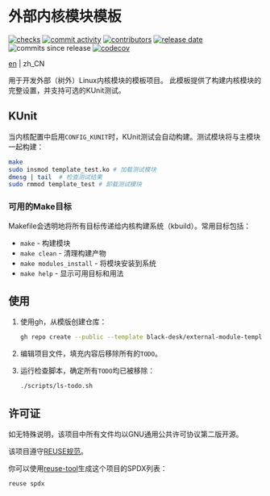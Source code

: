 <!--
SPDX-FileCopyrightText: 2025 Chen Linxuan <me@black-desk.cn>

SPDX-License-Identifier: GPL-2.0-only
-->

<!-- TODO: 更新项目名称 -->

# 外部内核模块模板

[![checks][badge-shields-io-checks]][actions]
[![commit activity][badge-shields-io-commit-activity]][commits]
[![contributors][badge-shields-io-contributors]][contributors]
[![release date][badge-shields-io-release-date]][releases]
![commits since release][badge-shields-io-commits-since-release]
[![codecov][badge-shields-io-codecov]][codecov]

<!-- TODO: 更新项目链接 -->

[badge-shields-io-checks]:
  https://img.shields.io/github/check-runs/black-desk/external-module-template/master

<!-- TODO: 更新项目链接 -->

[actions]: https://github.com/black-desk/external-module-template/actions

<!-- TODO: 更新项目链接 -->

[badge-shields-io-commit-activity]:
  https://img.shields.io/github/commit-activity/w/black-desk/external-module-template/master

<!-- TODO: 更新项目链接 -->

[commits]: https://github.com/black-desk/external-module-template/commits/master

<!-- TODO: 更新项目链接 -->

[badge-shields-io-contributors]:
  https://img.shields.io/github/contributors/black-desk/external-module-template

<!-- TODO: 更新项目链接 -->

[contributors]: https://github.com/black-desk/external-module-template/graphs/contributors

<!-- TODO: 更新项目链接 -->

[badge-shields-io-release-date]:
  https://img.shields.io/github/release-date/black-desk/external-module-template

<!-- TODO: 更新项目链接 -->

[releases]: https://github.com/black-desk/external-module-template/releases

<!-- TODO: 更新项目链接 -->

[badge-shields-io-commits-since-release]:
  https://img.shields.io/github/commits-since/black-desk/external-module-template/latest

<!-- TODO: 更新项目链接 -->

[badge-shields-io-codecov]:
  https://codecov.io/github/black-desk/external-module-template/graph/badge.svg?token=6TSVGQ4L9X
[codecov]: https://codecov.io/github/black-desk/external-module-template

[en](README.md) | zh_CN

<!-- TODO: 添加项目简介 -->

用于开发外部（树外）Linux内核模块的模板项目。
此模板提供了构建内核模块的完整设置，并支持可选的KUnit测试。

## KUnit

当内核配置中启用`CONFIG_KUNIT`时，KUnit测试会自动构建。测试模块将与主模块一起构建：

```bash
make
sudo insmod template_test.ko # 加载测试模块
dmesg | tail  # 检查测试结果
sudo rmmod template_test # 卸载测试模块
```

### 可用的Make目标

Makefile会透明地将所有目标传递给内核构建系统（kbuild）。常用目标包括：

- `make` - 构建模块
- `make clean` - 清理构建产物
- `make modules_install` - 将模块安装到系统
- `make help` - 显示可用目标和用法

## 使用

<!-- TODO: 添加项目使用说明 -->

1. 使用gh，从模版创建仓库：

   ```bash
   gh repo create --public --template black-desk/external-module-template
   ```

2. 编辑项目文件，填充内容后移除所有的`TODO`。

3. 运行检查脚本，确定所有`TODO`均已被移除：

   ```bash
   ./scripts/ls-todo.sh
   ```

## 许可证

如无特殊说明，该项目中所有文件均以GNU通用公共许可协议第二版开源。

该项目遵守[REUSE规范]。

你可以使用[reuse-tool](https://github.com/fsfe/reuse-tool)生成这个项目的SPDX列表：

```bash
reuse spdx
```

[REUSE规范]: https://reuse.software/spec-3.3/
